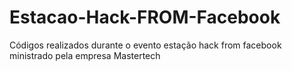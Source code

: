 # Estacao-Hack-FROM-Facebook
Códigos realizados durante o evento estação hack from facebook ministrado pela empresa Mastertech
